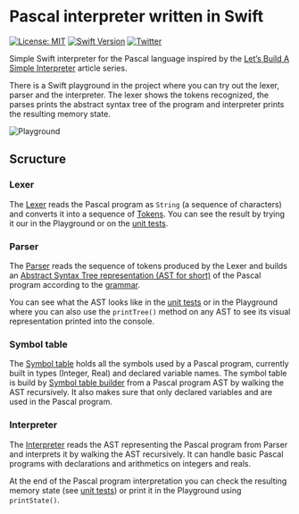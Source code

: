 # Pascal interpreter written in Swift
[![License: MIT](https://img.shields.io/badge/License-MIT-yellow.svg)](https://opensource.org/licenses/MIT)
[![Swift Version](https://img.shields.io/badge/Swift-4-F16D39.svg?style=flat)](https://developer.apple.com/swift)
[![Twitter](https://img.shields.io/badge/twitter-@igorkulman-blue.svg)](http://twitter.com/igorkulman)

Simple Swift interpreter for the Pascal language inspired by the [Let’s Build A Simple Interpreter](https://ruslanspivak.com/lsbasi-part1/) article series.

There is a Swift playground in the project where you can try out the lexer, parser and the interpreter. The lexer shows the tokens recognized, the parses prints the abstract syntax tree of the program and interpreter prints the resulting memory state.

![Playground](https://github.com/igorkulman/SwiftPascalInterpreter/raw/master/playground.png)

## Scructure

### Lexer

The [Lexer](https://github.com/igorkulman/SwiftPascalInterpreter/blob/master/PascalInterpreter/SwiftPascalInterpreter/Lexer/Lexer.swift) reads the Pascal program as `String` (a sequence of characters) and converts it into a sequence of [Tokens](https://github.com/igorkulman/SwiftPascalInterpreter/blob/master/PascalInterpreter/SwiftPascalInterpreter/Lexer/Token.swift). You can see the result by trying it our in the Playground or on the [unit tests](https://github.com/igorkulman/SwiftPascalInterpreter/blob/master/PascalInterpreter/SwiftPascalInterpreterTests/LexerTests.swift).

### Parser

The [Parser](https://github.com/igorkulman/SwiftPascalInterpreter/blob/master/PascalInterpreter/SwiftPascalInterpreter/Parser/Parser.swift) reads the sequence of tokens produced by the Lexer and builds an [Abstract Syntax Tree representation (AST for short)](https://github.com/igorkulman/SwiftPascalInterpreter/blob/master/PascalInterpreter/SwiftPascalInterpreter/Parser/AST.swift) of the Pascal program according to the [grammar](https://github.com/igorkulman/SwiftPascalInterpreter/blob/master/grammar.md). 

You can see what the AST looks like in the [unit tests](https://github.com/igorkulman/SwiftPascalInterpreter/blob/master/PascalInterpreter/SwiftPascalInterpreterTests/ParserTests.swift) or in the Playground where you can also use the `printTree()` method on any AST to see its visual representation printed into the console.

### Symbol table

The [Symbol table](https://github.com/igorkulman/SwiftPascalInterpreter/blob/symbol-table/SwiftPascalInterpreter/SwiftPascalInterpreter/Symbol%20table/SymbolTable.swift) holds all the symbols used by a Pascal program, currently built in types (Integer, Real) and declared variable names. The symbol table is build by [Symbol table builder](https://github.com/igorkulman/SwiftPascalInterpreter/blob/symbol-table/SwiftPascalInterpreter/SwiftPascalInterpreter/Symbol%20table/SymbolTableBuilder.swift) from a Pascal program AST by walking the AST recursively. It also makes sure that only declared variables and are used in the Pascal program. 

### Interpreter

The [Interpreter](https://github.com/igorkulman/SwiftPascalInterpreter/blob/master/PascalInterpreter/SwiftPascalInterpreter/Interpreter/Interpreter.swift) reads the AST representing the Pascal program from Parser and interprets it by walking the AST recursively. It can handle basic Pascal programs with declarations and arithmetics on integers and reals. 

At the end of the Pascal program interpretation you can check the resulting memory state (see [unit tests](https://github.com/igorkulman/SwiftPascalInterpreter/blob/master/PascalInterpreter/SwiftPascalInterpreterTests/InterpreterTests.swift)) or print it in the Playground using `printState()`.
